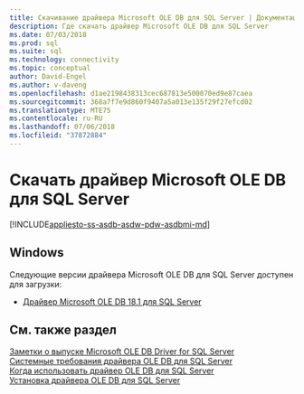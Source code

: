 ```yaml
---
title: Скачивание драйвера Microsoft OLE DB для SQL Server | Документация Майкрософт
description: Где скачать драйвер Microsoft OLE DB для SQL Server
ms.date: 07/03/2018
ms.prod: sql
ms.suite: sql
ms.technology: connectivity
ms.topic: conceptual
author: David-Engel
ms.author: v-daveng
ms.openlocfilehash: d1ae2198438313cec687813e500070ed9e87caea
ms.sourcegitcommit: 368a7f7e9d860f9407a5a013e135f29f27efcd02
ms.translationtype: MTE75
ms.contentlocale: ru-RU
ms.lasthandoff: 07/06/2018
ms.locfileid: "37872884"
---
```

# <a name="download-microsoft-ole-db-driver-for-sql-server"></a>Скачать драйвер Microsoft OLE DB для SQL Server

[!INCLUDE[appliesto-ss-asdb-asdw-pdw-asdbmi-md](../../includes/appliesto-ss-asdb-asdw-pdw-asdbmi-md.md)]

## <a name="windows"></a>Windows
Следующие версии драйвера Microsoft OLE DB для SQL Server доступен для загрузки:
 * [Драйвер Microsoft OLE DB 18.1 для SQL Server](https://go.microsoft.com/fwlink/?linkid=871294)

## <a name="see-also"></a>См. также раздел
[Заметки о выпуске Microsoft OLE DB Driver for SQL Server](release-notes-for-oledb-driver-for-sql-server.md)  
[Системные требования драйвера OLE DB для SQL Server](system-requirements-for-oledb-driver-for-sql-server.md)  
[Когда использовать драйвер OLE DB для SQL Server](when-to-use-oledb-driver-for-sql-server.md)  
[Установка драйвера OLE DB для SQL Server](applications/installing-oledb-driver-for-sql-server.md)

